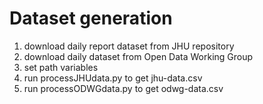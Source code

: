# Dataset generation
1) download daily report dataset from JHU repository
2) download daily dataset from Open Data Working Group
3) set path variables
3) run processJHUdata.py to get jhu-data.csv
4) run processODWGdata.py to get odwg-data.csv
